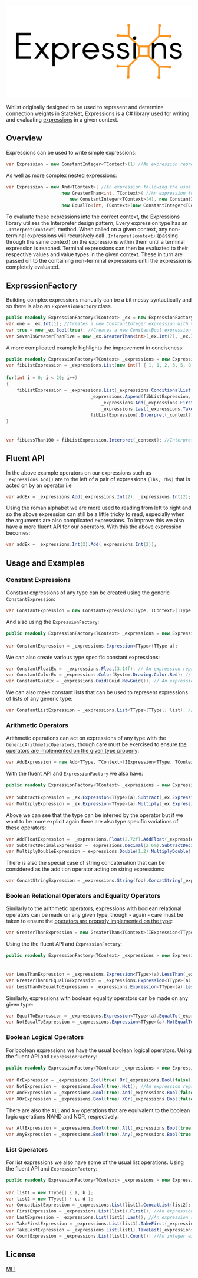 <p align="center">
   <div style="width:640;height:320">
       <img style="width: inherit" src="https://raw.githubusercontent.com/Aptacode/Expressions/Development/Resources/Banner.png">
</div>
</p>

Whilst originally designed to be used to represent and determine connection weights in [StateNet](https://github.com/Aptacode/StateNet), Expressions is a C# library used for writing and evaluating [expressions](https://en.wikipedia.org/wiki/Expression_(computer_science)) in a given context.

## Overview

Expressions can be used to write simple expressions:

```csharp
var Expression = new ConstantInteger<TContext>(1) //An expression representing the int value 1
```

As well as more complex nested expressions:

```csharp
var Expression = new And<TContext>( //An expression following the usual boolean logic of the 'and' operator
                     new GreaterThan<int, TContext>( //An expression for the comparison operator >, this will evaluate to true as 4 > 1
                        new ConstantInteger<TContext>(4), new ConstantInteger<TContext>(1)),
                     new EqualTo<int, TContext>(new ConstantInteger<TContext>(1), new ConstantInteger<TContext>(1))); //An expression for the equality operator.
```
To evaluate these expressions into the correct context, the Expressions library utilises the Interpreter design pattern; Every expression type has an `.Interpret(context)` method. When called on a given context, any non-terminal expressions will recursively call `.Interpret(context)` (passing through the same context) on the expressions within them until a terminal expression is reached. Terminal expressions can then be evaluated to their respective values and value types in the given context. These in turn are passed on to the containing non-terminal expressions until the expression is completely evaluated.


## ExpressionFactory

Building complex expressions manually can be a bit messy syntactically and so there is also an `ExpressionFactory` class.

```csharp
public readonly ExpressionFactory<TContext> _ex = new ExpressionFactory<TContext>();
var one = _ex.Int(1); //Creates a new ConstantInteger expression with value 1
var true = new _ex.Bool(true); //Creates a new ConstantBool expression with value true
var SevenIsGreaterThanFive = new _ex.GreaterThan<int>(_ex.Int(7), _ex.Int(5)); //This is much tidier than the basic implementation
```

A more complicated example highlights the improvement in conciseness:

```csharp
public readonly ExpressionFactory<TContext> _expressions = new ExpressionFactory<TContext>();
var fibListExpression = _expressions.List(new int[] { 1, 1, 2, 3, 5, 8 });

for(int i = 0; i < 20; i++)
{
    fibListExpression = _expressions.List(_expressions.ConditionalList(_expressions.LessThan(_expressions.Last(fibListExpression), _expressions.Int(100)),
                                _expressions.Append(fibListExpression,
                                    _expressions.Add(_expressions.First(_expressions.TakeLast(fibListExpression, _expressions.Int(2))), 
                                    _expressions.Last(_expressions.TakeLast(fibListExpression, _expressions.Int(2))))),
                                fibListExpression).Interpret(_context)); //An expression that when intepreted will add the next number in the fibonacci sequence to the list as long as that number is less than 100 and return the list as an expression or will just return the list as an expression if the next number is greater than 100.
}


var fibLessThan100 = fibListExpression.Interpret(_context); //Interpreting the expression above will return a list of containing the numbers in the Fibonacci sequence less than 100.
```

## Fluent API

In the above example operators on our expressions such as `_expressions.Add()` are to the left of a pair of expressions `(lhs, rhs)` that is acted on by an operator i.e

```csharp
var addEx = _expressions.Add(_expressions.Int(2), _expressions.Int(2);
```

Using the roman alphabet we are more used to reading from left to right and so the above expression can still be a little tricky to read, especially when the arguments are also complicated expressions. To improve this we also have a more fluent API for our operators. With this the above expression becomes:

```csharp
var addEx = _expressions.Int(2).Add(_expressions.Int(2));
```

## Usage and Examples

### Constant Expressions

Constant expressions of any type can be created using the generic `ConstantExpression`:

```csharp
var ConstantExpression = new ConstantExpression<TType, TContext>(TType a); //An expression 'a' of some generic type 
```
And also using the `ExpressionFactory`:

```csharp
public readonly ExpressionFactory<TContext> _expressions = new ExpressionFactory<TContext>();

var ConstantExpression = _expressions.Expression<TType>(TType a);
```

We can also create various type specific constant expressions:

```csharp
var ConstantFloatEx =  _expressions.Float(3.14f); // An expression representing the float value 3.14
var ConstantColorEx = _expressions.Color(System.Drawing.Color.Red); // An expression representing the color red
var ConstantGuidEx = _expressions.Guid(Guid.NewGuid()); // An expression representing a constant guid
```

We can also make constant lists that can be used to represent expressions of lists of any generic type:

```csharp
var ConstantListExpression = _expressions.List<TType>(TType[] list); //An expression representing a list of some generic type
```

### Arithmetic Operators

Arithmetic operations can act on expressions of any type with the `GenericArithmeticOperators`, though care must be exercised to ensure [the operators are implemented on the given type properly](https://docs.microsoft.com/en-us/dotnet/csharp/language-reference/operators/operator-overloading):

```csharp
var AddExpression = new Add<TType, TContext>(IExpression<TType, TContext> a, IExpression<TType, TContext> b); //An expression representing addition on the expressions a & b: a + b
```

With the fluent API and `ExpressionFactory` we also have:

```csharp
public readonly ExpressionFactory<TContext> _expressions = new ExpressionFactory<TContext>();

var SubtractExpression = _ex.Expression<TType>(a).Subtract(_ex.Expression<TType>(b)); //An expression representing subtraction on the expressions a & b: a - b
var MultiplyExpression = _ex.Expression<TType>(a).Multiply(_ex.Expression<TType>(b));; //An expression representing multiplication on the expressions a & b: a * b
```

Above we can see that the type can be inferred by the operator but if we want to be more explicit again there are also type specific variations of these operators:

```csharp
var AddFloatExpression =  _expressions.Float(2.72f).AddFloat(_expressions.Float(1.41f)); //An expression representing addition of two floats: 2.72 + 1.41
var SubtractDecimalExpression = _expressions.Decimal(2.6m).SubtractDecimal(_expressions.Decimal(1.9m)); //An expression respresenting subtraction of the right float from the left:  2.6 - 1.3
var MultiplyDoubleExpression =_expressions.Double(1.2).MultiplyDouble(_expressions.Double(3.4)); //An expression representing the multiplication of two doubles: 1.2 * 3.4
```

There is also the special case of string concatenation that can be considered as the addition operator acting on string expressions:

```csharp
var ConcatStringExpression = _expressions.String(foo).ConcatString(_expressions.String(bar)); //An expression representing the concatenation (addition) of two string expressions: 'foo' + 'bar'
```

### Boolean Relational Operators and Equality Operators

Similarly to the arithmetic operators, expressions with boolean relational operators can be made on any given type, though - again - care must be taken to ensure the [operators are properly implemented on the type](https://docs.microsoft.com/en-us/dotnet/csharp/language-reference/operators/comparison-operators#operator-overloadability):

```csharp
var GreaterThanExpression = new GreaterThan<TContext>(IExpression<TType, TContext> a, IExpression<TType, TContext> b); // An expression representing the comparison 'a > b'
```

Using the the fluent API and `ExpressionFactory`:

```csharp
public readonly ExpressionFactory<TContext> _expressions = new ExpressionFactory<TContext>();


var LessThanExpression = _expressions.Expression<TType>(a).LessThan(_expressions.Expression<TType>(b)); //An expression representing the comparison a < b
var GreaterThanOrEqualToExpression = _expressions.Expression<TType>(a).GreaterThan(_expressions.Expression<TType>(b)); // An expression representing the comparison a >= b
var LessThanOrEqualToExpression = _expressions.Expression<TType>(a).LessThanOrEqualTo(_expressions.Expression<TType>(b)); // An expression representing the comparison a <= b
```

Similarly, expressions with boolean equality operators can be made on any given type:

```csharp
var EqualToExpression = _expressions.Expression<TType>(a).EqualTo(_expressions.Expression<TType>(b)); //An expression represent the comparison 'a == b'
var NotEqualToExpression = _expressions.Expression<TType>(a).NotEqualTo(_expressions.Expression<TType>(b)); //An expression represent the comparison 'a != b'
```

### Boolean Logical Operators

For boolean expressions we have the usual boolean logical operators. Using the fluent API and `ExpressionFactory`:

```csharp
public readonly ExpressionFactory<TContext> _expressions = new ExpressionFactory<TContext>();

var OrExpression = _expressions.Bool(true).Or(_expressions.Bool(false)); //An expression representing the boolean expression 'true OR false'
var NotExpression = _expressions.Bool(true).Not(); //An expression representing the boolean expression 'NOT true'
var AndExpression = _expressions.Bool(true).And(_expressions.Bool(false)); //An expression representing the boolean expression 'true AND false'
var XOrExpression = _expressions.Bool(true).XOr(_expressions.Bool(false)); //An expression representing the boolean expression 'true XOR false'
```

There are also the `All` and `Any` operations that are equivalent to the boolean logic operations NAND and NOR, respectively:

```csharp
var AllExpression = _expressions.Bool(true).All(_expressions.Bool(true), _expressions.Bool(false)); //An expression respresenting the boolean expression 'true AND true AND false'
var AnyExpression = _expressions.Bool(true).Any(_expressions.Bool(true), _expressions.Bool(false)); //An expression respresenting the boolean expression 'true OR true OR false'
```


### List Operators

For list expressions we also have some of the usual list operations. Using the fluent API and `ExpressionFactory`:

```csharp
public readonly ExpressionFactory<TContext> _expressions = new ExpressionFactory<TContext>();

var list1 = new TType[] { a, b };
var list2 = new TType[] { c, d };
var ConcatListExpression = _expressions.List(list1).ConcatList(list2); //A list expression representing the concatenation of two list expressions 'list1 + list2'
var FirstExpression = _expressions.List(list1).First(); //An expression representing the first item in the list
var LastExpression = _expressions.List(list1).Last(); //An expression representing the last item in the list
var TakeFirstExpression = _expressions.List(list1).TakeFirst(_expressions.Int(n)); //A list expression of the first n items in 'list1'
var TakeLastExpression = _expressions.List(list1).TakeLast(_expressions.Int(m)); //A list expression of the last m items in 'list1'
var CountExpression = _expressions.List(list1).Count(); //An integer expression representing the number of items in the list
```

## License
[MIT](https://choosealicense.com/licenses/mit/)
